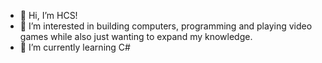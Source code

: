 - 👋 Hi, I’m HCS!
- 👀 I’m interested in building computers, programming and playing video games while also just wanting to expand my knowledge.
- 🌱 I’m currently learning C#

<!---
Hampe007/Hampe007 is a ✨ special ✨ repository because its `README.md` (this file) appears on your GitHub profile.
You can click the Preview link to take a look at your changes.
--->

